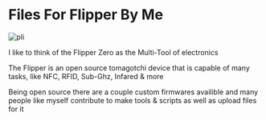 # Files For Flipper By Me

![pli](https://github.com/user-attachments/assets/27365f73-1883-4e91-87d1-40d7afae322d)

I like to think of the Flipper Zero as the Multi-Tool of electronics

The Flipper is an open source tomagotchi device that is capable of many tasks, like NFC, RFID, Sub-Ghz, Infared & more

Being open source there are a couple custom firmwares availible and many people like myself contribute to make tools & scripts as well as upload files for it
